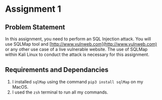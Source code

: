 # Assignment 1

## Problem Statement
In this assignment, you need to perform an SQL Injection attack. You will use SQLMap tool and [http://www.vulnweb.com](http://www.vulnweb.com) or any other use case of a live vulnerable website. The use of SQLMap within Kali Linux to conduct the attack is necessary for this assignment.  

## Requirements and Dependancies
1. I installed `sqlMap` using the command `pip3 install sqlMap` on my MacOS.
2. I used the `zsh` terminal to run all my commands.

